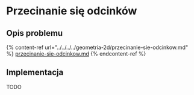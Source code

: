 # Przecinanie się odcinków

## Opis problemu

{% content-ref url="../../../../geometria-2d/przecinanie-sie-odcinkow.md" %}
[przecinanie-sie-odcinkow.md](../../../../geometria-2d/przecinanie-sie-odcinkow.md)
{% endcontent-ref %}

## Implementacja

TODO
